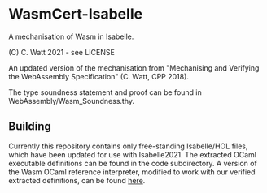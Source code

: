 # WasmCert-Isabelle
A mechanisation of Wasm in Isabelle.

(C) C. Watt 2021 - see LICENSE

An updated version of the mechanisation from "Mechanising and Verifying the WebAssembly Specification" (C. Watt, CPP 2018).

The type soundness statement and proof can be found in WebAssembly/Wasm_Soundness.thy.

## Building

Currently this repository contains only free-standing Isabelle/HOL files, which have been updated for use with Isabelle2021. The extracted OCaml executable definitions can be found in the code subdirectory. A version of the Wasm OCaml reference interpreter, modified to work with our verified extracted definitions, can be found [here](https://github.com/conrad-watt/spec/tree/conrad-interpreter/interpreter).
